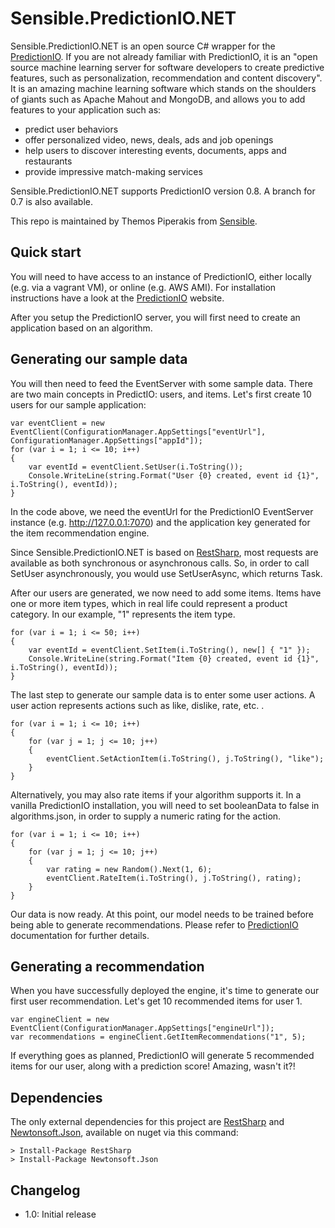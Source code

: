 Sensible.PredictionIO.NET
=========================
Sensible.PredictionIO.NET is an open source C# wrapper for the [PredictionIO]. If you are not already familiar 
with PredictionIO, it is an "open source machine learning server for software developers to create predictive features, such as personalization, recommendation and content discovery". It is an amazing machine learning software which stands on the shoulders of giants such as Apache Mahout and MongoDB, and allows you to add features to your application such as:

* predict user behaviors
* offer personalized video, news, deals, ads and job openings
* help users to discover interesting events, documents, apps and restaurants
* provide impressive match-making services

Sensible.PredictionIO.NET supports PredictionIO version 0.8. A branch for 0.7 is also available.

This repo is maintained by Themos Piperakis from [Sensible].

Quick start
----------
You will need to have access to an instance of PredictionIO, either locally (e.g. via a vagrant VM), or online (e.g. AWS AMI). For installation instructions have a look at the [PredictionIO] website.

After you setup the PredictionIO server, you will first need to create an application based on an algorithm.

Generating our sample data
--------------------------

You will then need to feed the EventServer with some sample data. There are two main concepts in PredictIO: users, and items. Let's first create 10 users for our sample application:
```
var eventClient = new EventClient(ConfigurationManager.AppSettings["eventUrl"], ConfigurationManager.AppSettings["appId"]);
for (var i = 1; i <= 10; i++)
{
    var eventId = eventClient.SetUser(i.ToString());
    Console.WriteLine(string.Format("User {0} created, event id {1}", i.ToString(), eventId));
}
```

In the code above, we need the eventUrl for the PredictionIO EventServer instance (e.g. http://127.0.0.1:7070) and the application key generated for the item recommendation engine.

Since Sensible.PredictionIO.NET is based on [RestSharp], most requests are available as both synchronous or asynchronous calls. So, in
order to call SetUser asynchronously, you would use SetUserAsync, which returns Task<string>.

After our users are generated, we now need to add some items. Items have one or more item types, which in real life could represent a product category. In our example, "1" represents the item type.

```
for (var i = 1; i <= 50; i++)
{
    var eventId = eventClient.SetItem(i.ToString(), new[] { "1" });
    Console.WriteLine(string.Format("Item {0} created, event id {1}", i.ToString(), eventId));
}
```

The last step to generate our sample data is to enter some user actions. A user action represents actions such as like, dislike, rate, etc. .

```
for (var i = 1; i <= 10; i++)
{
    for (var j = 1; j <= 10; j++)
    {
        eventClient.SetActionItem(i.ToString(), j.ToString(), "like");
    }
}
```

Alternatively, you may also rate items if your algorithm supports it. In a vanilla PredictionIO installation, you will need to set booleanData to false in algorithms.json, in order to supply a numeric rating for the action.

```
for (var i = 1; i <= 10; i++)
{
    for (var j = 1; j <= 10; j++)
    {
        var rating = new Random().Next(1, 6);
        eventClient.RateItem(i.ToString(), j.ToString(), rating);
    }
}
```

Our data is now ready. At this point, our model needs to be trained before being able to generate recommendations. Please refer to [PredictionIO] documentation for further details.

Generating a recommendation
---------------------------

When you have successfully deployed the engine, it's time to generate our first user recommendation. Let's get 10 recommended items for user 1.

```
var engineClient = new EventClient(ConfigurationManager.AppSettings["engineUrl"]);
var recommendations = engineClient.GetItemRecommendations("1", 5);
```

If everything goes as planned, PredictionIO will generate 5 recommended items for our user, along with a prediction score! Amazing, wasn't it?!


Dependencies
------------
The only external dependencies for this project are [RestSharp] and [Newtonsoft.Json], available on nuget via this command:
```
> Install-Package RestSharp
> Install-Package Newtonsoft.Json
```

Changelog
---------
* 1.0: Initial release


[PredictionIO]:http://prediction.io
[Sensible]:http://www.sensible.gr
[RestSharp]:http://restsharp.org
[Newtonsoft.Json]:http://james.newtonking.com/json
